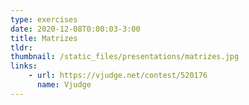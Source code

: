 ```yaml
---
type: exercises
date: 2020-12-08T0:00:03-3:00
title: Matrizes
tldr: 
thumbnail: /static_files/presentations/matrizes.jpg
links: 
    - url: https://vjudge.net/contest/520176
      name: Vjudge
---
```

